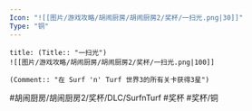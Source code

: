 ```yaml
---
Icon: "![[图片/游戏攻略/胡闹厨房/胡闹厨房2/奖杯/一扫光.png|30]]"
Type: "铜"
---
```

```ad-common-bronze-trophy
title: (Title:: "一扫光")
![[图片/游戏攻略/胡闹厨房/胡闹厨房2/奖杯/一扫光.png|100]]

(Comment:: "在 Surf 'n' Turf 世界3的所有关卡获得3星")
```

#胡闹厨房/胡闹厨房2/奖杯/DLC/SurfnTurf #奖杯 #奖杯/铜
